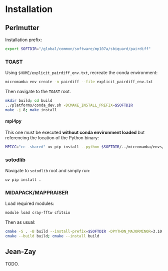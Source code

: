 # Installation

## Perlmutter

Installation prefix:
```bash
export SOFTDIR="/global/common/software/mp107a/sbiquard/pairdiff"
```

### TOAST

Using `$HOME/explicit_pairdiff_env.txt`, recreate the conda environment:
```bash
micromamba env create -n pairdiff --file explicit_pairdiff_env.txt
```

Then navigate to the `TOAST` root.
```bash
mkdir build; cd build
../platforms/conda_dev.sh -DCMAKE_INSTALL_PREFIX=$SOFTDIR
make -j 8; make install
```

#### mpi4py

This one must be executed **without conda environment loaded** but referencing the location of the Python binary:
```bash
MPICC="cc -shared" uv pip install --python $SOFTDIR/../micromamba/envs/pairdiff/bin/python --force-reinstall --no-cache-dir --no-binary=mpi4py mpi4py
```

### sotodlib

Navigate to `sotodlib` root and simply run:
```bash
uv pip install .
```

### MIDAPACK/MAPPRAISER

Load required modules:
```bash
module load cray-fftw cfitsio
```

Then as usual:
```bash
cmake -S . -B build --install-prefix=$SOFTDIR -DPYTHON_MAJORMINOR=3.10
cmake --build build; cmake --install build
```
## Jean-Zay

TODO.
